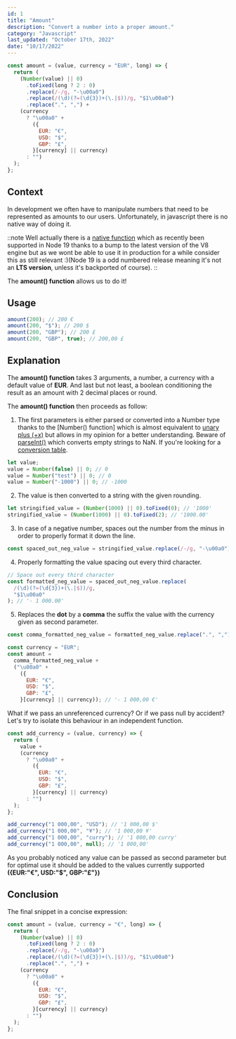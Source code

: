 ```yaml
---
id: 1
title: "Amount"
description: "Convert a number into a proper amount."
category: "Javascript"
last_updated: "October 17th, 2022"
date: "10/17/2022"
---
```


```js
const amount = (value, currency = "EUR", long) => {
  return (
    (Number(value) || 0)
      .toFixed(long ? 2 : 0)
      .replace(/-/g, "-\u00a0")
      .replace(/(\d)(?=(\d{3})+(\.|$))/g, "$1\u00a0")
      .replace(".", ",") +
    (currency
      ? "\u00a0" +
        ({
          EUR: "€",
          USD: "$",
          GBP: "£",
        }[currency] || currency)
      : "")
  );
};
```

## Context

In development we often have to manipulate numbers that need to be represented as amounts to our users. Unfortunately, in javascript there is no native way of doing it.

::note
Well actually there is a [native function](https://developer.mozilla.org/en-US/docs/Web/JavaScript/Reference/Global_Objects/Intl/NumberFormat) which as recently been supported in Node 19 thanks to a bump to the latest version of the V8 engine but as we wont be able to use it in production for a while consider this as still relevant :)(Node 19 is a odd numbered release meaning it's not an **LTS version**, unless it's backported of course).
::

The **amount() function** allows us to do it!

## Usage

```js
amount(200); // 200 €
amount(200, "$"); // 200 $
amount(200, "GBP"); // 200 £
amount(200, "GBP", true); // 200,00 £
```

## Explanation

The **amount() function** takes 3 arguments, a number, a currency with a default value of **EUR**. And last but not least, a boolean conditioning the result as an amount with 2 decimal places or round.

The **amount() function** then proceeds as follow:

1. The first parameters is either parsed or converted into a Number type thanks to the [Number() function] which is almost equivalent to [unary plus (+x)](https://developer.mozilla.org/en-US/docs/Web/JavaScript/Reference/Operators/Unary_plus) but allows in my opinion for a better understanding. 
Beware of [parseInt()](https://developer.mozilla.org/en-US/docs/Web/JavaScript/Reference/Global_Objects/parseInt) which converts empty strings to NaN. If you're looking for a [conversion table](https://i.stack.imgur.com/LLrgj.png).

```js
let value;
value = Number(false) || 0; // 0
value = Number("test") || 0; // 0
value = Number("-1000") || 0; // -1000
```

2. The value is then converted to a string with the given rounding.

```js
let stringified_value = (Number(1000) || 0).toFixed(0); // '1000'
stringified_value = (Number(1000) || 0).toFixed(2); // '1000.00'
```

3. In case of a negative number, spaces out the number from the minus in order to properly format it down the line.

```js
const spaced_out_neg_value = stringified_value.replace(/-/g, "-\u00a0"); // '- 1000.00'
```

4. Properly formatting the value spacing out every third character.

```js
// Space out every third character
const formatted_neg_value = spaced_out_neg_value.replace(
  /(\d)(?=(\d{3})+(\.|$))/g,
  "$1\u00a0"
); // '- 1 000.00'
```

5. Replaces the **dot** by a **comma** the suffix the value with the currency given as second parameter.

```js
const comma_formatted_neg_value = formatted_neg_value.replace(".", ","); // '- 1 000,00'

const currency = "EUR";
const amount =
  comma_formatted_neg_value +
  ("\u00a0" +
    ({
      EUR: "€",
      USD: "$",
      GBP: "£",
    }[currency] || currency)); // '- 1 000,00 €'
```

What if we pass an unreferenced currency? Or if we pass null by accident? Let's try to isolate this behaviour in an independent function.

```js
const add_currency = (value, currency) => {
  return (
    value +
    (currency
      ? "\u00a0" +
        ({
          EUR: "€",
          USD: "$",
          GBP: "£",
        }[currency] || currency)
      : "")
  );
};

add_currency("1 000,00", "USD"); // '1 000,00 $'
add_currency("1 000,00", "¥"); // '1 000,00 ¥'
add_currency("1 000,00", "curry"); // '1 000,00 curry'
add_currency("1 000,00", null); // '1 000,00'
```

As you probably noticed any value can be passed as second parameter but for optimal use it should be added to the values currently supported **({EUR:"€", USD:"$", GBP:"£"})**

## Conclusion

The final snippet in a concise expression:

```js
const amount = (value, currency = "€", long) => {
  return (
    (Number(value) || 0)
      .toFixed(long ? 2 : 0)
      .replace(/-/g, "-\u00a0")
      .replace(/(\d)(?=(\d{3})+(\.|$))/g, "$1\u00a0")
      .replace(".", ",") +
    (currency
      ? "\u00a0" +
        ({
          EUR: "€",
          USD: "$",
          GBP: "£",
        }[currency] || currency)
      : "")
  );
};
```
